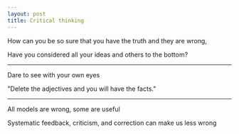 ```yaml
---
layout: post
title: Critical thinking 
---
```



How can you be so sure that you have the truth and they are wrong, 

Have you considered all your ideas and others to the bottom? 

---

Dare to see with your own eyes

"Delete the adjectives and you will have the facts."

---

All models are wrong, some are useful 

Systematic feedback, criticism, and correction can make us less wrong 


